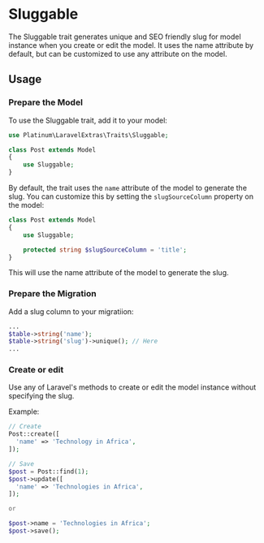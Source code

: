 # Sluggable

The Sluggable trait generates unique and SEO friendly slug for model instance when you create or edit the model. It uses the name attribute by default, but can be customized to use any attribute on the model.


## Usage

### Prepare the Model
To use the Sluggable trait, add it to your model:

```php
use Platinum\LaravelExtras\Traits\Sluggable;

class Post extends Model
{
    use Sluggable;
}
```
By default, the trait uses the `name` attribute of the model to generate the slug. You can customize this by setting the `slugSourceColumn` property on the model:
```php
class Post extends Model
{
    use Sluggable;

    protected string $slugSourceColumn = 'title';
}
```
This will use the name attribute of the model to generate the slug.

### Prepare the Migration
Add a slug column to your migratiion:
```php
...
$table->string('name');
$table->string('slug')->unique(); // Here
...
```

### Create or edit
Use any of Laravel's methods to create or edit the model instance without specifying the slug.

Example:
```php
// Create
Post::create([
  'name' => 'Technology in Africa',
]);

// Save
$post = Post::find(1);
$post->update([
  'name' => 'Technologies in Africa',
]);

or

$post->name = 'Technologies in Africa';
$post->save();
```